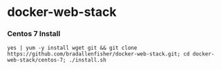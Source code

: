 # docker-web-stack

### Centos 7 Install
```shell
yes | yum -y install wget git && git clone https://github.com/bradallenfisher/docker-web-stack.git; cd docker-web-stack/centos-7; ./install.sh
```
